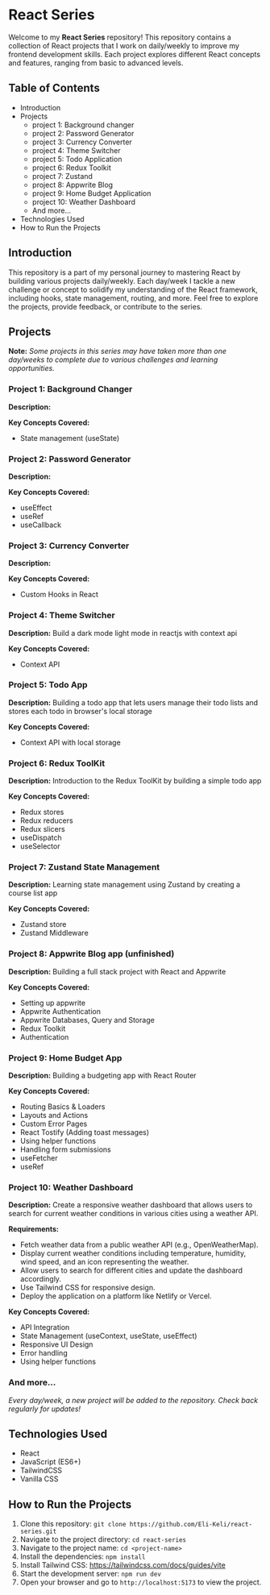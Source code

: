 # React Series

Welcome to my **React Series** repository! This repository contains a collection of React projects that I work on daily/weekly to improve my frontend development skills. Each project explores different React concepts and features, ranging from basic to advanced levels.

## Table of Contents
- Introduction
- Projects
  - project 1: Background changer
  - project 2: Password Generator
  - project 3: Currency Converter
  - project 4: Theme Switcher
  - project 5: Todo Application
  - project 6: Redux Toolkit
  - project 7: Zustand 
  - project 8: Appwrite Blog
  - project 9: Home Budget Application 
  - project 10: Weather Dashboard
  - And more...
- Technologies Used
- How to Run the Projects

## Introduction
This repository is a part of my personal journey to mastering React by building various projects daily/weekly. Each day/week I tackle a new challenge or concept to solidify my understanding of the React framework, including hooks, state management, routing, and more. Feel free to explore the projects, provide feedback, or contribute to the series.

## Projects
**Note:** *Some projects in this series may have taken more than one day/weeks to complete due to various challenges and learning opportunities.*



### Project 1: Background Changer
**Description:** 

**Key Concepts Covered:**
- State management (useState)

### Project 2: Password Generator
**Description:** 

**Key Concepts Covered:**
- useEffect
- useRef
- useCallback

### Project 3: Currency Converter
**Description:** 

**Key Concepts Covered:**
- Custom Hooks in React

### Project 4: Theme Switcher
**Description:** Build a dark mode light mode in reactjs with context api

**Key Concepts Covered:**
- Context API

### Project 5: Todo App
**Description:** Building a todo app that lets users manage their todo lists and stores each todo in browser's local storage

**Key Concepts Covered:**
- Context API with local storage

### Project 6: Redux ToolKit
**Description:** Introduction to the Redux ToolKit by building a simple todo app

**Key Concepts Covered:**
- Redux stores
- Redux reducers
- Redux slicers
- useDispatch
- useSelector

### Project 7: Zustand State Management
**Description:** Learning state management using Zustand by creating a course list app

**Key Concepts Covered:**
- Zustand store
- Zustand Middleware

### Project 8: Appwrite Blog app (unfinished)
**Description:** Building a full stack project with React and Appwrite

**Key Concepts Covered:**
- Setting up appwrite 
- Appwrite Authentication
- Appwrite Databases, Query and Storage
- Redux Toolkit
- Authentication

### Project 9: Home Budget App
**Description:** Building a budgeting app with React Router

**Key Concepts Covered:**
- Routing Basics & Loaders 
- Layouts and Actions
- Custom Error Pages
- React Tostify (Adding toast messages)
- Using helper functions 
- Handling form submissions
- useFetcher
- useRef

### Project 10: Weather Dashboard
**Description:**  Create a responsive weather dashboard that allows users to search for current weather conditions in various cities using a weather API.

**Requirements:** 
 - Fetch weather data from a public weather API (e.g., OpenWeatherMap). 
 - Display current weather conditions including temperature, humidity, wind speed, and an icon representing the weather. 
 - Allow users to search for different cities and update the dashboard accordingly. 
 - Use Tailwind CSS for responsive design. 
 - Deploy the application on a platform like Netlify or Vercel.

**Key Concepts Covered:**
- API Integration
- State Management (useContext, useState, useEffect)
- Responsive UI Design
- Error handling
- Using helper functions 


### And more...
*Every day/week, a new project will be added to the repository. Check back regularly for updates!*

## Technologies Used
- React
- JavaScript (ES6+)
- TailwindCSS
- Vanilla CSS

## How to Run the Projects
1. Clone this repository: `git clone https://github.com/Eli-Keli/react-series.git`
2. Navigate to the project directory: `cd react-series`
2. Navigate to the project name: `cd <project-name>`
3. Install the dependencies: `npm install`
4. Install Tailwind CSS: https://tailwindcss.com/docs/guides/vite
5. Start the development server: `npm run dev`
5. Open your browser and go to `http://localhost:5173` to view the project.

